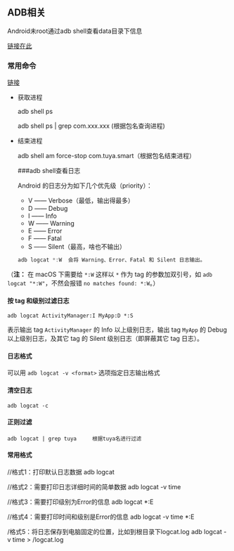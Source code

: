 ## ADB相关

Android未root通过adb shell查看data目录下信息

[链接在此](https://testerhome.com/topics/12183)

### 常用命令

[链接](https://www.jianshu.com/p/56fd03f1aaae)

+ 获取进程

  adb shell ps  

  adb shell ps | grep com.xxx.xxx (根据包名查询进程)

+ 结束进程

  adb shell am force-stop com.tuya.smart（根据包名结束进程）

  ###adb shell查看日志

  Android 的日志分为如下几个优先级（priority）：

  - V —— Verbose（最低，输出得最多）
  - D —— Debug
  - I —— Info
  - W —— Warning
  - E —— Error
  - F —— Fatal
  - S —— Silent（最高，啥也不输出）

  ``` adb logcat *:W
  adb logcat *:W  会将 Warning、Error、Fatal 和 Silent 日志输出。
  ```

（**注：** 在 macOS 下需要给 `*:W` 这样以 `*` 作为 tag 的参数加双引号，如 `adb logcat "*:W"`，不然会报错 `no matches found: *:W`。）

#### 按 tag 和级别过滤日志

```adb logcat ActivityManager:I MyApp:D *:S```

表示输出 tag `ActivityManager` 的 Info 以上级别日志，输出 tag `MyApp` 的 Debug 以上级别日志，及其它 tag 的 Silent 级别日志（即屏蔽其它 tag 日志）。

#### 日志格式

可以用 `adb logcat -v <format>` 选项指定日志输出格式

#### 清空日志

```
adb logcat -c
```

#### 正则过滤

```
adb logcat | grep tuya     根据tuya名进行过滤
```

#### 常用格式

//格式1：打印默认日志数据
adb logcat 

//格式2：需要打印日志详细时间的简单数据
adb logcat -v time

//格式3：需要打印级别为Error的信息
adb logcat *:E

//格式4：需要打印时间和级别是Error的信息
adb logcat -v time *:E

/格式5：将日志保存到电脑固定的位置，比如到根目录下logcat.log
adb logcat -v time > /logcat.log